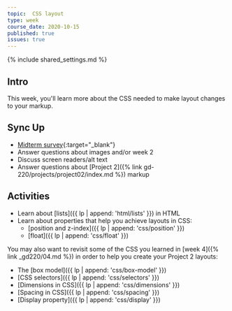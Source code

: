 ```yaml
---
topic:  CSS layout
type: week
course_date: 2020-10-15
published: true
issues: true
---
```


{% include shared_settings.md %}

## Intro
This week, you'll learn more about the CSS needed to make layout changes to your markup.

## Sync Up
- [Midterm survey](https://forms.gle/WosFb3zb9oG4BroU9){:target="_blank"}
- Answer questions about images and/or week 2
- Discuss screen readers/alt text
- Answer questions about [Project 2]({% link gd-220/projects/project02/index.md %}) markup

## Activities
- Learn about [lists]({{ lp | append: 'html/lists' }}) in HTML
- Learn about properties that help you achieve layouts in CSS:
  - [position and z-index]({{ lp | append: 'css/position' }})
  - [float]({{ lp | append: 'css/float' }})

You may also want to revisit some of the CSS you learned in [week 4]({% link _gd220/04.md %}) in order to help you create your Project 2 layouts:
- The [box model]({{ lp | append: 'css/box-model' }})
- [CSS selectors]({{ lp | append: 'css/selectors' }})
- [Dimensions in CSS]({{ lp | append: 'css/dimensions' }})
- [Spacing in CSS]({{ lp | append: 'css/spacing' }})
- [Display property]({{ lp | append: 'css/display' }})


<!--
{::options auto_id_prefix="w07-" /}
{: .aside-wrapper}
<span class="highlighter">
[W07 Slides](files/w07.min.pdf){:target="_blank"} (PDF, 179 KB)
</span>

## Agenda


## Activities

- `display` [CodePen](https://cdpn.io/pen/YgKwGe)
- `position` [CodePen](https://cdpn.io/pen/bZbEvP)
- Hands-on exercises with CSS layout
  - [examples](https://docs.google.com/document/d/1gFEhZNHtUROm58Y1vJr4uHFQ0M6_zAHvYd1XUABl2Rw/edit?usp=sharing)
  - [CodePen starting point](https://codepen.io/angeliquejw/pen/a75364461e08496b5a1750f5fb77de89?editors=1100) -- fork this for each example
- `float` [CodePen](https://cdpn.io/pen/oNNXEpa)
- "Real World" examples:
  - [social media](https://codepen.io/angeliquejw/pen/BaaNKQB)
  - [layout](https://codepen.io/angeliquejw/pen/NWWqNdq)

## Homework
- Continue to work on styles and layout for Project 2.
-->
